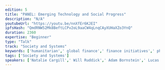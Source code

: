```yaml
---
edition: 5
title: "PANEL: Emerging Technology and Social Progress"
description: "N/A"
youtubeUrl: "https://youtu.be/nnXfEr6KJEI"
ipfsHash: "QmdRNW52Mk8BeftLCPv2oL9aaCW4qLnqCAyXUHaXZo3YnQ"
duration: 2360
expertise: "Beginner"
type: "Talk"
track: "Society and Systems"
keywords: ['humanitarian',' global finance',' finance initiatives',' philanthropy',' technical']
tags: ['Society and Systems']
speakers: ['Natalie Cargill',' Will Ruddick',' Adam Bornstein',' Lucas Geiger']
---
```

